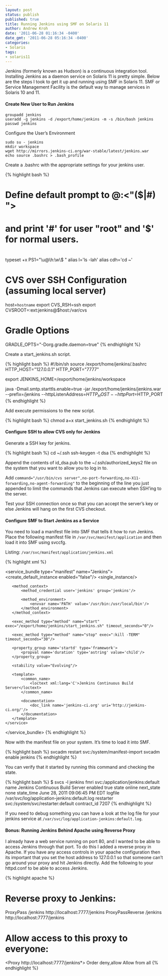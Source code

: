 ```yaml
---
layout: post
status: publish
published: true
title: Running Jenkins using SMF on Solaris 11
author: Andrew Kroh
date: '2011-06-28 01:16:34 -0400'
date_gmt: '2011-06-28 05:16:34 -0400'
categories:
- Solaris
tags:
- solaris11
---
```


Jenkins (formerly known as Hudson) is a continuous integration tool. Installing
Jenkins as a daemon service on Solaris 11 is pretty simple. Below are the steps
I took to get it up and running using SMF in Solaris 11. SMF or Service
Management Facility is the default way to manage services in Solaris 10 and 11.

#### Create New User to Run Jenkins

```
groupadd jenkins
useradd -g jenkins -d /export/home/jenkins -m -s /bin/bash jenkins
passwd jenkins
```

Configure the User’s Environment

```
sudo su - jenkins
mkdir workspace
wget http://mirrors.jenkins-ci.org/war-stable/latest/jenkins.war
echo source .bashrc > .bash_profile
```

Create a .bashrc with the appropriate settings for your jenkins user.

{% highlight bash %}
# Define default prompt to <username>@<hostname>:<path><"($|#) ">
# and print '#' for user "root" and '$' for normal users.
#
typeset +x PS1="\u@\h:\w\\$ "
alias l='ls -lah'
alias cdh='cd ~'

# CVS over SSH Configuration (assuming local server)
host=`hostname`
export CVS_RSH=ssh
export CVSROOT=:ext:jenkins@$host:/var/cvs

# Gradle Options
GRADLE_OPTS="-Dorg.gradle.daemon=true"
{% endhighlight %}

Create a start_jenkins.sh script.

{% highlight bash %}
#!/bin/sh
source /export/home/jenkins/.bashrc
HTTP_HOST="127.0.0.1"
HTTP_PORT="7777"

export JENKINS_HOME=/export/home/jenkins/workspace

java -Dmail.smtp.starttls.enable=true -jar /export/home/jenkins/jenkins.war --prefix=/jenkins --httpListenAddress=$HTTP_HOST --httpPort=$HTTP_PORT
{% endhighlight %}

Add execute permissions to the new script.

{% highlight bash %}
chmod a+x start_jenkins.sh
{% endhighlight %}


#### Configure SSH to allow CVS only for Jenkins

Generate a SSH key for jenkins.

{% highlight bash %}
cd ~/.ssh
ssh-keygen -t dsa
{% endhighlight %}

Append the contents of id_dsa.pub to the ~/.ssh/authorized_keys2 file on the system
that you want to allow you to log in to.

Add `command="/usr/bin/cvs server",no-port-forwarding,no-X11-forwarding,no-agent-forwarding"`
to the beginning of the line you just appended to limit the commands that Jenkins can
execute when SSH’ing to the server.

Test your SSH connection once so that you can accept the server’s key or else
Jenkins will hang on the first CVS checkout.


#### Configure SMF to Start Jenkins as a Service

You need to load a manifest file into SMF that tells it how to run Jenkins.
Place the following manifest file in `/var/svc/manifest/application` and then
load it into SMF using svccfg.

Listing: `/var/svc/manifest/application/jenkins.xml`

{% highlight xml %}
<?xml version='1.0'?>

<!DOCTYPE service_bundle SYSTEM '/usr/share/lib/xml/dtd/service_bundle.dtd.1'>

<service_bundle type="manifest" name="Jenkins">
    <service name="application/jenkins" type="service" version="1">
       <create_default_instance enabled="false"/>
       <single_instance/>

       <method_context>
           <method_credential user='jenkins' group='jenkins'/>

           <method_environment>
               <envvar name='PATH' value='/usr/bin:/usr/local/bin'/>
           </method_environment>
       </method_context>

       <exec_method type="method" name="start" exec="/export/home/jenkins/start_jenkins.sh" timeout_seconds="0"/>

       <exec_method type="method" name="stop" exec=":kill -TERM" timeout_seconds="30"/>

       <property_group name='startd' type='framework'>
           <propval name='duration' type='astring' value='child'/>
       </property_group>

       <stability value="Evolving"/>

       <template>
           <common_name>
               <loctext xml:lang='C'>Jenkins Continuous Build Server</loctext>
           </common_name>

           <documentation>
               <doc_link name='jenkins-ci.org' uri='http://jenkins-ci.org/'/>
           </documentation>
       </template>
    </service>
</service_bundle>
{% endhighlight %}

Now with the manifest file on your system. It’s time to load it into SMF.

{% highlight bash %}
svcadm restart svc:/system/manifest-import
svcadm enable jenkins
{% endhighlight %}

You can verify that it started by running this command and checking the state.

{% highlight bash %}
$ svcs -l jenkins
fmri svc:/application/jenkins:default
name Jenkins Continuous Build Server
enabled true
state online
next_state none
state_time June 28, 2011 09:06:45 PM EDT
logfile /var/svc/log/application-jenkins:default.log
restarter svc:/system/svc/restarter:default
contract_id 7207
{% endhighlight %}

If you need to debug something you can have a look at the log file for your
jenkins service at `/var/svc/log/application-jenkins:default.log`.

#### Bonus: Running Jenkins Behind Apache using Reverse Proxy

I already have a web service running on port 80, and I wanted to be able to
access Jenkins through that port. To do this I added a reverse proxy in Apache.
If you have any access controls in your apache configuration then its important
that you set the host address to 127.0.0.1 so that someone can’t go around your
proxy and hit Jenkins directly. Add the following to your httpd.conf to be able
to access Jenkins.

{% highlight apache %}
# Reverse proxy to Jenkins:
ProxyPass /jenkins http://localhost:7777/jenkins
ProxyPassReverse /jenkins http://localhost:7777/jenkins

# Allow access to this proxy to everyone:
<Proxy http://localhost:7777/jenkins*>
    Order deny,allow
    Allow from all
</Proxy>
{% endhighlight %}
